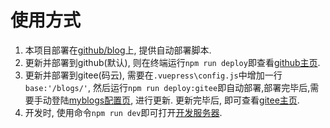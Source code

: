 # 使用方式

1. 本项目部署在[github/blog](https://github.com/weiwei3381/blog)上, 提供自动部署脚本.
2. 更新并部署到github(默认), 则在终端运行`npm run deploy`即查看[github主页](https://weiwei3381.github.io/).  
3. 更新并部署到gitee(码云), 需要在`.vuepress\config.js`中增加一行`base:'/blogs/'`, 然后运行`npm run deploy:gitee`即自动部署,部署完毕后,需要手动登陆[myblogs配置页](https://gitee.com/weiwei3381/blogs/pages), 进行更新. 更新完毕后, 即可查看[gitee主页](http://weiwei3381.gitee.io/blogs/).  
4. 开发时, 使用命令`npm run dev`即可打开[开发服务器](http://localhost:8080/).
